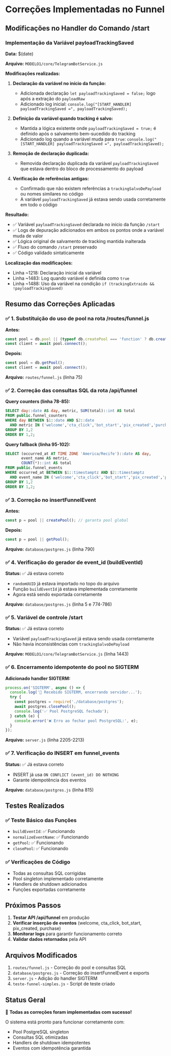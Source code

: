 # Correções Implementadas no Funnel

## Modificações no Handler do Comando /start

### Implementação da Variável payloadTrackingSaved

**Data:** $(date)

**Arquivo:** `MODELO1/core/TelegramBotService.js`

**Modificações realizadas:**

1. **Declaração da variável no início da função:**
   - Adicionada declaração `let payloadTrackingSaved = false;` logo após a extração do `payloadRaw`
   - Adicionado log inicial: `console.log("[START_HANDLER] payloadTrackingSaved =", payloadTrackingSaved);`

2. **Definição da variável quando tracking é salvo:**
   - Mantida a lógica existente onde `payloadTrackingSaved = true;` é definido após o salvamento bem-sucedido do tracking
   - Adicionado log quando a variável muda para `true`: `console.log("[START_HANDLER] payloadTrackingSaved =", payloadTrackingSaved);`

3. **Remoção de declaração duplicada:**
   - Removida declaração duplicada da variável `payloadTrackingSaved` que estava dentro do bloco de processamento do payload

4. **Verificação de referências antigas:**
   - Confirmado que não existem referências a `trackingSalvoDePayload` ou nomes similares no código
   - A variável `payloadTrackingSaved` já estava sendo usada corretamente em todo o código

**Resultado:**
- ✅ Variável `payloadTrackingSaved` declarada no início da função `/start`
- ✅ Logs de depuração adicionados em ambos os pontos onde a variável muda de valor
- ✅ Lógica original de salvamento de tracking mantida inalterada
- ✅ Fluxo do comando `/start` preservado
- ✅ Código validado sintaticamente

**Localização das modificações:**
- Linha ~1218: Declaração inicial da variável
- Linha ~1483: Log quando variável é definida como `true`
- Linha ~1488: Uso da variável na condição `if (trackingExtraido && !payloadTrackingSaved)`

## Resumo das Correções Aplicadas

### ✅ 1. Substituição do uso de pool na rota /routes/funnel.js

**Antes:**
```javascript
const pool = db.pool || (typeof db.createPool === 'function' ? db.createPool() : db);
const client = await pool.connect();
```

**Depois:**
```javascript
const pool = db.getPool();
const client = await pool.connect();
```

**Arquivo:** `routes/funnel.js` (linha 75)

### ✅ 2. Correção das consultas SQL da rota /api/funnel

**Query counters (linha 78-85):**
```sql
SELECT day::date AS day, metric, SUM(total)::int AS total
FROM public.funnel_counters
WHERE day BETWEEN $1::date AND $2::date
  AND metric IN ('welcome','cta_click','bot_start','pix_created','purchase')
GROUP BY 1,2
ORDER BY 1,2;
```

**Query fallback (linha 95-102):**
```sql
SELECT (occurred_at AT TIME ZONE 'America/Recife')::date AS day,
       event_name AS metric,
       COUNT(*)::int AS total
FROM public.funnel_events
WHERE occurred_at BETWEEN $1::timestamptz AND $2::timestamptz
  AND event_name IN ('welcome','cta_click','bot_start','pix_created','purchase')
GROUP BY 1,2
ORDER BY 1,2;
```

### ✅ 3. Correção no insertFunnelEvent

**Antes:**
```javascript
const p = pool || createPool(); // garanta pool global
```

**Depois:**
```javascript
const p = pool || getPool();
```

**Arquivo:** `database/postgres.js` (linha 790)

### ✅ 4. Verificação do gerador de event_id (buildEventId)

**Status:** ✅ Já estava correto
- `randomUUID` já estava importado no topo do arquivo
- Função `buildEventId` já estava implementada corretamente
- Agora está sendo exportada corretamente

**Arquivo:** `database/postgres.js` (linha 5 e 774-786)

### ✅ 5. Variável de controle /start

**Status:** ✅ Já estava correto
- Variável `payloadTrackingSaved` já estava sendo usada corretamente
- Não havia inconsistências com `trackingSalvoDePayload`

**Arquivo:** `MODELO1/core/TelegramBotService.js` (linha 1443)

### ✅ 6. Encerramento idempotente do pool no SIGTERM

**Adicionado handler SIGTERM:**
```javascript
process.on('SIGTERM', async () => {
  console.log('🛑 Recebido SIGTERM, encerrando servidor...');
  try {
    const postgres = require('./database/postgres');
    await postgres.closePool();
    console.log('✅ Pool PostgreSQL fechado');
  } catch (e) {
    console.error('❌ Erro ao fechar pool PostgreSQL:', e);
  }
});
```

**Arquivo:** `server.js` (linha 2205-2213)

### ✅ 7. Verificação do INSERT em funnel_events

**Status:** ✅ Já estava correto
- INSERT já usa `ON CONFLICT (event_id) DO NOTHING`
- Garante idempotência dos eventos

**Arquivo:** `database/postgres.js` (linha 815)

## Testes Realizados

### ✅ Teste Básico das Funções
- `buildEventId`: ✅ Funcionando
- `normalizeEventName`: ✅ Funcionando  
- `getPool`: ✅ Funcionando
- `closePool`: ✅ Funcionando

### ✅ Verificações de Código
- Todas as consultas SQL corrigidas
- Pool singleton implementado corretamente
- Handlers de shutdown adicionados
- Funções exportadas corretamente

## Próximos Passos

1. **Testar API /api/funnel** em produção
2. **Verificar inserção de eventos** (welcome, cta_click, bot_start, pix_created, purchase)
3. **Monitorar logs** para garantir funcionamento correto
4. **Validar dados retornados** pela API

## Arquivos Modificados

1. `routes/funnel.js` - Correção do pool e consultas SQL
2. `database/postgres.js` - Correção do insertFunnelEvent e exports
3. `server.js` - Adição do handler SIGTERM
4. `teste-funnel-simples.js` - Script de teste criado

## Status Geral

🎉 **Todas as correções foram implementadas com sucesso!**

O sistema está pronto para funcionar corretamente com:
- Pool PostgreSQL singleton
- Consultas SQL otimizadas
- Handlers de shutdown idempotentes
- Eventos com idempotência garantida

